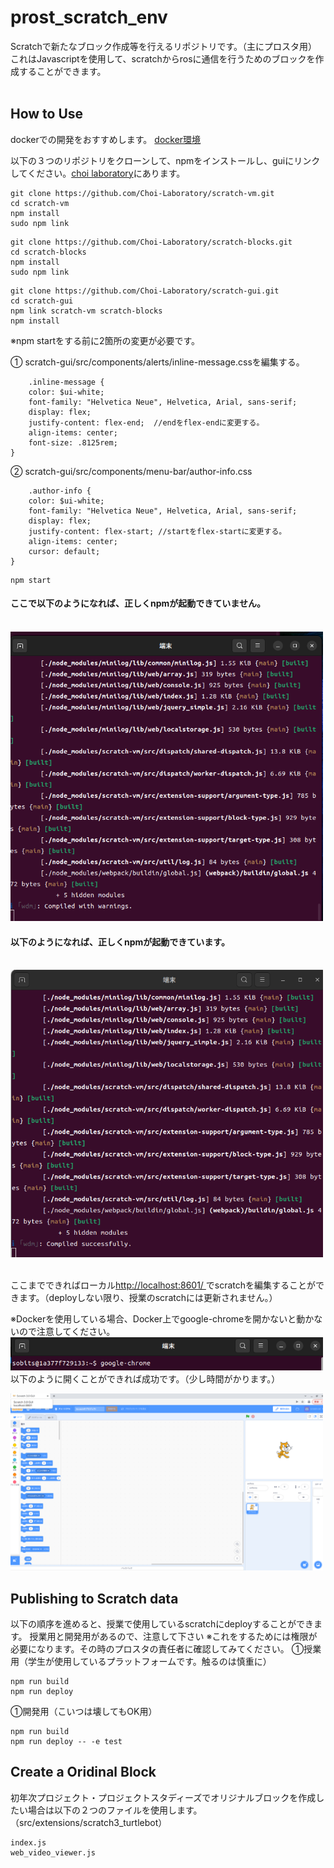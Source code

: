 # prost_scratch_env

Scratchで新たなブロック作成等を行えるリポジトリです。（主にプロスタ用）
これはJavascriptを使用して、scratchからrosに通信を行うためのブロックを作成することができます。
<br><br>

## How to Use
dockerでの開発をおすすめします。
[docker環境](https://github.com/Choi-Laboratory/scratch_ws)

以下の３つのリポジトリをクローンして、npmをインストールし、guiにリンクしてください。[choi laboratory](https://github.com/Choi-Laboratory)にあります。
```
git clone https://github.com/Choi-Laboratory/scratch-vm.git
cd scratch-vm
npm install
sudo npm link
```
```
git clone https://github.com/Choi-Laboratory/scratch-blocks.git
cd scratch-blocks
npm install 
sudo npm link
```
```
git clone https://github.com/Choi-Laboratory/scratch-gui.git
cd scratch-gui
npm link scratch-vm scratch-blocks
npm install
```

※npm startをする前に2箇所の変更が必要です。

① scratch-gui/src/components/alerts/inline-message.cssを編集する。

```
    .inline-message {
    color: $ui-white;
    font-family: "Helvetica Neue", Helvetica, Arial, sans-serif;
    display: flex;
    justify-content: flex-end;  //endをflex-endに変更する。
    align-items: center;
    font-size: .8125rem;
}
```
② scratch-gui/src/components/menu-bar/author-info.css 
```
    .author-info {
    color: $ui-white;
    font-family: "Helvetica Neue", Helvetica, Arial, sans-serif;
    display: flex;
    justify-content: flex-start; //startをflex-startに変更する。
    align-items: center;
    cursor: default;
}
```

```
npm start
```

#### ここで以下のようになれば、正しくnpmが起動できていません。
<br>

<img src="img/image.png" alt="alt text" width="500"/>

#### 以下のようになれば、正しくnpmが起動できています。
<br>
<img src="img/image-1.png" alt="alt text" width="500"/>
<br>
<br>

ここまでできればローカル[http://localhost:8601/ ](http://localhost:8601/ )でscratchを編集することができます。（deployしない限り、授業のscratchには更新されません。）

※Dockerを使用している場合、Docker上でgoogle-chromeを開かないと動かないので注意してください。
<img src="img/image-2.png" alt="alt text" width="500"/>
<br>
以下のように開くことができれば成功です。（少し時間がかります。）
<br>

<img src="img/image-3.png" alt="alt text" width="500"/>
<br>

## Publishing to Scratch data
以下の順序を進めると、授業で使用しているscratchにdeployすることができます。
授業用と開発用があるので、注意して下さい
※これをするためには権限が必要になります。その時のプロスタの責任者に確認してみてください。
①授業用（学生が使用しているプラットフォームです。触るのは慎重に）
```
npm run build
npm run deploy
```
①開発用（こいつは壊してもOK用）
```
npm run build
npm run deploy -- -e test
```

## Create a Oridinal Block
初年次プロジェクト・プロジェクトスタディーズでオリジナルブロックを作成したい場合は以下の２つのファイルを使用します。（src/extensions/scratch3_turtlebot）
```
index.js
web_video_viewer.js
```

